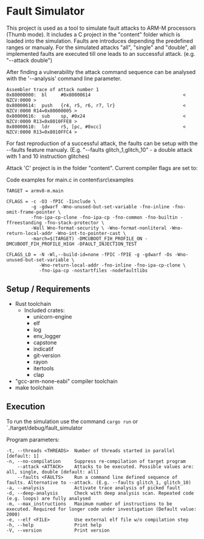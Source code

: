 
# Fault Simulator
This project is used as a tool to simulate fault attacks to ARM-M processors (Thumb mode).
It includes a C project in the "content" folder which is loaded into the simulation.
Faults are introduces depending the predefined ranges or manualy. For the simulated attacks "all", "single" and "double", all implemented faults are executed till one leads to an successful attack.
(e.g. "--attack double")

After finding a vulnerability the attack command sequence can be analysed with the '--analysis' command line parameter.
```ARM
Assembler trace of attack number 1
0x80000000:  bl     #0x80000614                                  < NZCV:0000 >
0x80000614:  push   {r4, r5, r6, r7, lr}                         < NZCV:0000 R14=0x80000005 >
0x80000616:  sub    sp, #0x24                                    < NZCV:0000 R13=0x8010FFE8 >
0x80000618:  ldr    r5, [pc, #0xcc]                              < NZCV:0000 R13=0x8010FFC4 >
```

For fast reproduction of a successful attack, the faults can be setup with the --faults feature manualy.
(E.g. "--faults glitch_1,glitch_10" - a double attack with 1 and 10 instruction glitches)

Attack 'C' project is in the folder "content". Current compiler flags are set to:

Code examples for main.c in content\src\examples


```make
TARGET = armv8-m.main

CFLAGS = -c -O3 -fPIC -Iinclude \
         -g -gdwarf -Wno-unused-but-set-variable -fno-inline -fno-omit-frame-pointer \
         -fno-ipa-cp-clone -fno-ipa-cp -fno-common -fno-builtin -ffreestanding -fno-stack-protector \
         -Wall Wno-format-security \ -Wno-format-nonliteral -Wno-return-local-addr -Wno-int-to-pointer-cast \
         -march=$(TARGET) -DMCUBOOT_FIH_PROFILE_ON -DMCUBOOT_FIH_PROFILE_HIGH -DFAULT_INJECTION_TEST

CFLAGS_LD = -N -Wl,--build-id=none -fPIC -fPIE -g -gdwarf -Os -Wno-unused-but-set-variable \
            -Wno-return-local-addr -fno-inline -fno-ipa-cp-clone \
            -fno-ipa-cp -nostartfiles -nodefaultlibs
```

## Setup / Requirements
* Rust toolchain
  * Included crates:
    * unicorn-engine
    * elf
    * log
    * env_logger
    * capstone
    * indicatif
    * git-version
    * rayon
    * itertools
    * clap
* "gcc-arm-none-eabi" compiler toolchain
* make toolchain

## Execution

To run the simulation use the command `cargo run` or `./target/debug/fault_simulator

Program parameters:

```
-t, --threads <THREADS>  Number of threads started in parallel [default: 1]
-n, --no-compilation     Suppress re-compilation of target program
    --attack <ATTACK>    Attacks to be executed. Possible values are: all, single, double [default: all]
    --faults <FAULTS>    Run a command line defined sequence of faults. Alternative to --attack. (E.g. --faults glitch_1, glitch_10)
-a, --analysis           Activate trace analysis of picked fault
-d, --deep-analysis      Check with deep analysis scan. Repeated code (e.g. loops) are fully analysed
-m, --max_instructions   Maximum number of instructions to be executed. Required for longer code under investigation (Default value: 2000)
-e, --elf <FILE>         Use external elf file w/o compilation step
-h, --help               Print help
-V, --version            Print version
```
